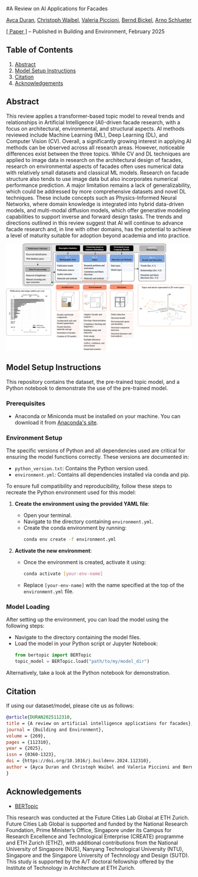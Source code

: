 #A Review on AI Applications for Facades

[Ayca Duran](https://systems.arch.ethz.ch/ayca-duran), [Christoph Waibel](https://systems.arch.ethz.ch/christoph-waibel), [Valeria Piccioni](https://systems.arch.ethz.ch/valeria-piccioni), [Bernd Bickel](https://berndbickel.com/about-me), [Arno Schlueter](https://systems.arch.ethz.ch/arno-schlueter)

[[ Paper ]](https://www.sciencedirect.com/science/article/pii/S0360132324011521) – Published in Building and Environment, February 2025

## Table of Contents
1. [Abstract](#abstract)
2. [Model Setup Instructions](#model-setup-instructions)
3. [Citation](#citation)
4. [Acknowledgements](#acknowledgements)

## Abstract
This review applies a transformer-based topic model to reveal trends and relationships in Artificial Intelligence (AI)-driven facade research, with a focus on architectural, environmental, and structural aspects. AI methods reviewed include Machine Learning (ML), Deep Learning (DL), and Computer Vision (CV). Overall, a significantly growing interest in applying AI methods can be observed across all research areas. However, noticeable differences exist between the three topics. While CV and DL techniques are applied to image data in research on the architectural design of facades, research on environmental aspects of facades often uses numerical data with relatively small datasets and classical ML models. Research on facade structure also tends to use image data but also incorporates numerical performance prediction. A major limitation remains a lack of generalizability, which could be addressed by more comprehensive datasets and novel DL techniques. These include concepts such as Physics-Informed Neural Networks, where domain knowledge is integrated into hybrid data-driven models, and multi-modal diffusion models, which offer generative modeling capabilities to support inverse and forward design tasks. The trends and directions outlined in this review suggest that AI will continue to advance facade research and, in line with other domains, has the potential to achieve a level of maturity suitable for adoption beyond academia and into practice.

![Schematic representation of overall method.](/method.png)

## Model Setup Instructions
This repository contains the dataset, the pre-trained topic model, and a Python notebook to demonstrate the use of the pre-trained model. 

### Prerequisites
- Anaconda or Miniconda must be installed on your machine. You can download it from [Anaconda's site](https://www.anaconda.com/products/individual).

### Environment Setup
The specific versions of Python and all dependencies used are critical for ensuring the model functions correctly. These versions are documented in:
- `python_version.txt`: Contains the Python version used.
- `environment.yml`: Contains all dependencies installed via conda and pip.

To ensure full compatibility and reproducibility, follow these steps to recreate the Python environment used for this model:

1. **Create the environment using the provided YAML file**:
   - Open your terminal.
   - Navigate to the directory containing `environment.yml`.
   - Create the conda environment by running:
     ```bash
     conda env create -f environment.yml
     ```

2. **Activate the new environment**:
   - Once the environment is created, activate it using:
     ```bash
     conda activate [your-env-name]
     ```
   - Replace `[your-env-name]` with the name specified at the top of the `environment.yml` file.

### Model Loading
After setting up the environment, you can load the model using the following steps:

- Navigate to the directory containing the model files.
- Load the model in your Python script or Jupyter Notebook:
  ```python
  from bertopic import BERTopic
  topic_model = BERTopic.load("path/to/my/model_dir")

Alternatively, take a look at the Python notebook for demonstration.

## Citation
If using our dataset/model, please cite us as follows:
```bibtex
@article{DURAN2025112310,
title = {A review on artificial intelligence applications for facades},
journal = {Building and Environment},
volume = {269},
pages = {112310},
year = {2025},
issn = {0360-1323},
doi = {https://doi.org/10.1016/j.buildenv.2024.112310},
author = {Ayca Duran and Christoph Waibel and Valeria Piccioni and Bernd Bickel and Arno Schlueter},
}
```

## Acknowledgements

- [BERTopic](https://maartengr.github.io/BERTopic/index.html)
    
This research was conducted at the Future Cities Lab Global at ETH Zurich. Future Cities Lab Global is supported and funded by the National Research Foundation, Prime Minister’s Office, Singapore under its Campus for Research Excellence and Technological Enterprise (CREATE) programme and ETH Zurich (ETHZ), with additional contributions from the National University of Singapore (NUS), Nanyang Technological University (NTU), Singapore and the Singapore University of Technology and Design (SUTD). This study is supported by the A/T doctoral fellowship offered by the Institute of Technology in Architecture at ETH Zurich.
